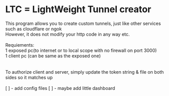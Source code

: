 # LTC = LightWeight Tunnel creator

This program allows you to create custom tunnels, just like other services such as cloudflare or ngok<br>
However, it does not modify your http code in any way etc. <br>
<br>
Requiements:<br>
    1 exposed pc(to internet or to local scope with no firewall on port 3000)<br>
    1 client pc (can be same as the exposed one)<br>
<br>
<br>
To authorize client and server, simply update the token string & file on both sides so it matches up<br>
<br>
[ ] - add config files
[ ] - maybe add little dashboard
